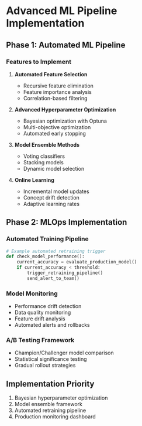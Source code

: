 # Advanced ML Pipeline Implementation

## Phase 1: Automated ML Pipeline

### Features to Implement
1. **Automated Feature Selection**
   - Recursive feature elimination
   - Feature importance analysis
   - Correlation-based filtering

2. **Advanced Hyperparameter Optimization**
   - Bayesian optimization with Optuna
   - Multi-objective optimization
   - Automated early stopping

3. **Model Ensemble Methods**
   - Voting classifiers
   - Stacking models
   - Dynamic model selection

4. **Online Learning**
   - Incremental model updates
   - Concept drift detection
   - Adaptive learning rates

## Phase 2: MLOps Implementation

### Automated Training Pipeline
```python
# Example automated retraining trigger
def check_model_performance():
    current_accuracy = evaluate_production_model()
    if current_accuracy < threshold:
        trigger_retraining_pipeline()
        send_alert_to_team()
```

### Model Monitoring
- Performance drift detection
- Data quality monitoring
- Feature drift analysis
- Automated alerts and rollbacks

### A/B Testing Framework
- Champion/Challenger model comparison
- Statistical significance testing
- Gradual rollout strategies

## Implementation Priority
1. Bayesian hyperparameter optimization
2. Model ensemble framework
3. Automated retraining pipeline
4. Production monitoring dashboard
